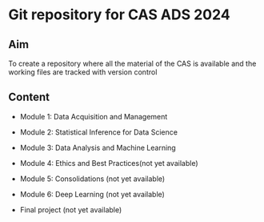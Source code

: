 # Git repository for CAS ADS 2024
## Aim
To create a repository where all the material of the CAS is available and the working files are tracked with version control

## Content
* Module 1: Data Acquisition and Management
  
* Module 2: Statistical Inference for Data Science
  
* Module 3: Data Analysis and Machine Learning
  
* Module 4: Ethics and Best Practices(not yet available)
  
* Module 5: Consolidations (not yet available)
  
* Module 6: Deep Learning (not yet available)
  
* Final project (not yet available)
